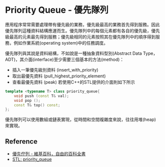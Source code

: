 # Priority Queue - 優先隊列

應用程序常常需要處理帶有優先級的業務，優先級最高的業務首先得到服務。因此優先隊列這種資料結構應運而生。優先隊列中的每個元素都有各自的優先級，優先級最高的元素最先得到服務；優先級相同的元素按照其在優先隊列中的順序得到服務，例如作業系統(operating system)中的任務調度。

優先隊列與其說是資料結構，不如說是一種抽象資料型別(Abstract Data Type，ADT)，其介面(interface)至少需要三個基本的方法(method)：
 - 插入一筆優先級別資料 (insert_with_priority)
 - 取出最優先資料 (pull_highest_priority_element)
 - 查看最優先資料 (peak)
若使用C++的STL提供的介面則如下所示

```c++
template <typename T> class priority_queue{
    void push (const T& val);
    void pop ();
    const T& top() const;
};
```

優先隊列可以使用數組或鏈表實現，從時間和空間複雜度來說，往往用堆(heap)來實現。

## Reference

- [優先佇列 - 維基百科，自由的百科全書](http://zh.wikipedia.org/zh/%E5%84%AA%E5%85%88%E4%BD%87%E5%88%97)
- [STL: priority_queue](http://www.cplusplus.com/reference/queue/priority_queue/)
